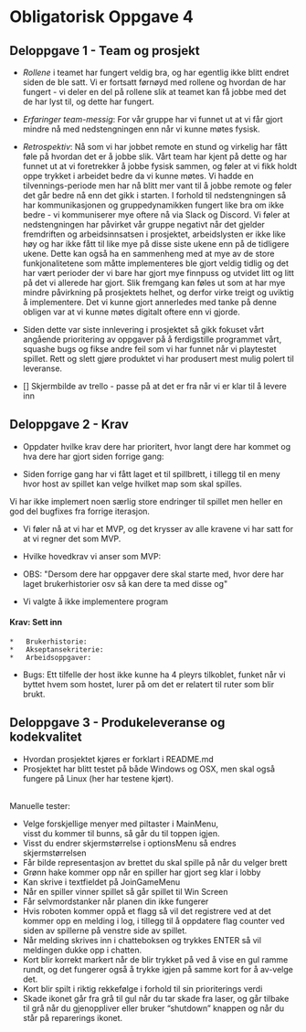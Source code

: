 # Obligatorisk Oppgave 4

## Deloppgave 1 - Team og prosjekt
*   *Rollene* i teamet har fungert veldig bra, og har egentlig ikke blitt endret siden de ble satt. Vi er fortsatt førnøyd med rollene
og hvordan de har fungert - vi deler en del på rollene slik at teamet kan få jobbe med det de har lyst til, og dette har fungert.
*   *Erfaringer team-messig*: For vår gruppe har vi funnet ut at vi får gjort mindre nå med nedstengningen enn når vi kunne møtes fysisk.
    
*   *Retrospektiv*: Nå som vi har jobbet remote en stund og virkelig har fått føle på hvordan det er å jobbe slik.
Vårt team har kjent på dette og har funnet ut at vi foretrekker å jobbe fysisk sammen, og føler at vi fikk holdt oppe trykket i arbeidet bedre da vi kunne møtes.
Vi hadde en tilvennings-periode men har nå blitt mer vant til å jobbe remote og føler det går bedre nå enn det gikk i starten.
I forhold til nedstengningen så har kommunikasjonen og gruppedynamikken fungert like bra om ikke bedre - vi kommuniserer mye oftere nå via Slack og Discord.
Vi føler at nedstengningen har påvirket vår gruppe negativt når det gjelder fremdriften og arbeidsinnsatsen i prosjektet, arbeidslysten er ikke like høy og har ikke fått til like mye på disse siste ukene enn på de tidligere ukene.
Dette kan også ha en sammenheng med at mye av de store funkjonalitetene som måtte implementeres ble gjort veldig tidlig og det har vært perioder der
vi bare har gjort mye finnpuss og utvidet litt og litt på det vi allerede har gjort. Slik fremgang kan føles ut som at
har mye mindre påvirkning på prosjektets helhet, og derfor virke treigt og uviktig å implementere.
Det vi kunne gjort annerledes med tanke på denne obligen var at vi kunne møtes digitalt oftere enn vi gjorde.
*   Siden dette var siste innlevering i prosjektet så gikk fokuset vårt angående prioritering av oppgaver på å ferdigstille programmet vårt, squashe bugs og fikse andre feil som vi har funnet når vi playtestet spillet.
Rett og slett gjøre produktet vi har produsert mest mulig polert til leveranse.
*   [] Skjermbilde av trello - passe på at det er fra når vi er klar til å levere inn

## Deloppgave 2 - Krav
*   Oppdater hvilke krav dere har prioritert, hvor langt dere har kommet og hva dere har gjort siden forrige gang:

*   Siden forrige gang har vi fått laget et til spillbrett, i tillegg til en meny hvor host av spillet kan velge hvilket map som skal spilles.

Vi har ikke implemert noen særlig store endringer til spillet men heller en god del bugfixes fra forrige iterasjon.
*   Vi føler nå at vi har et MVP, og det krysser av alle kravene vi har satt for at vi regner det som MVP.

*   Hvilke hovedkrav vi anser som MVP:
*   OBS: "Dersom dere har oppgaver dere skal starte med, hvor dere har laget brukerhistorier osv så kan dere ta med disse og"
*   Vi valgte å ikke implementere program

####   Krav: **Sett inn**

    *   Brukerhistorie:
    *   Akseptansekriterie: 
    *   Arbeidsoppgaver:
        			       
*   Bugs: Ett tilfelle der host ikke kunne ha 4 pleyrs tilkoblet, funket når vi byttet hvem som hostet,
    lurer på om det er relatert til ruter som blir brukt.
 
## Deloppgave 3 - Produkeleveranse og kodekvalitet
*   Hvordan prosjektet kjøres er forklart i README.md 
*   Prosjektet har blitt testet på både Windows og OSX, men skal også fungere på Linux (her har testene kjørt).<br><br>

Manuelle tester:
*    Velge forskjellige menyer med piltaster i MainMenu,<br> visst du kommer til bunns, så går du til toppen igjen.
*   Visst du endrer skjermstørrelse i optionsMenu så endres skjermstørrelsen
*   Får bilde representasjon av brettet du skal spille på når du velger brett
*   Grønn hake kommer opp når en spiller har gjort seg klar i lobby
*   Kan skrive i textfieldet på JoinGameMenu
*   Når en spiller vinner spillet så går spillet til Win Screen
*   Får selvmordstanker når planen din ikke fungerer 
*	Hvis roboten kommer oppå et flagg så vil det registrere ved at det kommer opp en melding i log, i tillegg til å oppdatere flag counter ved siden av spillerne på venstre side av spillet.
*	Når melding skrives inn i chatteboksen og trykkes ENTER så vil meldingen dukke opp i chatten.
*	Kort blir korrekt markert når de blir trykket på ved å vise en gul ramme rundt, og det fungerer også å trykke igjen på samme kort for å av-velge det.
*	Kort blir spilt i riktig rekkefølge i forhold til sin prioriterings verdi
*	Skade ikonet går fra grå til gul når du tar skade fra laser, og går tilbake til grå når du gjenoppliver eller bruker “shutdown” knappen og når du står på reparerings ikonet.